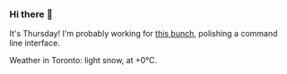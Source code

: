 ### Hi there :wave:

It's Thursday! I'm probably working for [this bunch](https://github.com/kohofinancial), polishing a command line interface.

Weather in Toronto: light snow, at +0°C.
